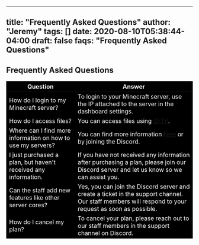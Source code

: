 <style>
table {
  background-color: black;  
  color: white;           
</style>

---
title: "Frequently Asked Questions"
author: "Jeremy"
tags: []
date: 2020-08-10T05:38:44-04:00
draft: false
faqs: "Frequently Asked Questions"
---

## Frequently Asked Questions

| Question                                                      | Answer                                                                                                    |
| ------------------------------------------------------------- | --------------------------------------------------------------------------------------------------------- |
| How do I login to my Minecraft server?                         | To login to your Minecraft server, use the IP attached to the server in the dashboard settings.           |
| How do I access files?                                        | You can access files using [SFTP](https://mcserverhosting.net/faqs/how-to-access-files-using-winscp/).      |
| Where can I find more information on how to use my servers?    | You can find more information [here](https://mcserverhosting.net/faqs) or by joining the Discord.          |
| I just purchased a plan, but haven't received any information. | If you have not received any information after purchasing a plan, please join our Discord server and let us know so we can assist you. |
| Can the staff add new features like other server cores?        | Yes, you can join the Discord server and create a ticket in the support channel. Our staff members will respond to your request as soon as possible. |
| How do I cancel my plan?                                      | To cancel your plan, please reach out to our staff members in the support channel on Discord.                                      |
